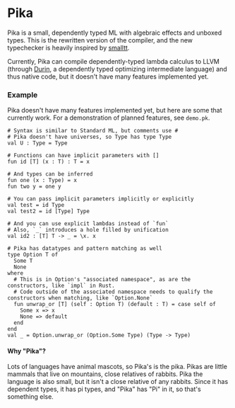 # Pika
Pika is a small, dependently typed ML with algebraic effects and unboxed types.
This is the rewritten version of the compiler, and the new typechecker is heavily inspired by [smalltt](https://github.com/AndrasKovacs/smalltt).

Currently, Pika can compile dependently-typed lambda calculus to LLVM (through [Durin](https://github.com/tolziplohu/durin), a dependently typed optimizing intermediate language) and thus native code, but it doesn't have many features implemented yet.

### Example
Pika doesn't have many features implemented yet, but here are some that currently work.
For a demonstration of planned features, see `demo.pk`.
```
# Syntax is similar to Standard ML, but comments use #
# Pika doesn't have universes, so Type has type Type
val U : Type = Type

# Functions can have implicit parameters with []
fun id [T] (x : T) : T = x

# And types can be inferred
fun one (x : Type) = x
fun two y = one y

# You can pass implicit parameters implicitly or explicitly
val test = id Type
val test2 = id [Type] Type

# And you can use explicit lambdas instead of `fun`
# Also, `_` introduces a hole filled by unification
val id2 : [T] T -> _ = \x. x

# Pika has datatypes and pattern matching as well
type Option T of
  Some T
  None
where
  # This is in Option's "associated namespace", as are the constructors, like `impl` in Rust.
  # Code outside of the associated namespace needs to qualify the constructors when matching, like `Option.None`
  fun unwrap_or [T] (self : Option T) (default : T) = case self of
    Some x => x
    None => default
  end
end
val _ = Option.unwrap_or (Option.Some Type) (Type -> Type)
```

#### Why "Pika"?
Lots of languages have animal mascots, so Pika's is the pika.
Pikas are little mammals that live on mountains, close relatives of rabbits.
Pika the language is also small, but it isn't a close relative of any rabbits.
Since it has dependent types, it has pi types, and "Pika" has "Pi" in it, so that's something else.
